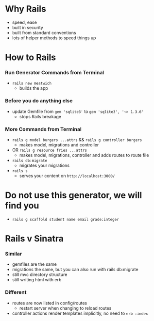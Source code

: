 # Why Rails
- speed, ease
- built in security
- built from standard conventions
- lots of helper methods to speed things up


# How to Rails

### Run Generator Commands from Terminal
- `rails new meatwich`
  - builds the app

### Before you do anything else
- update Gemfile from `gem 'sqlite3'` to `gem 'sqlite3', '~> 1.3.6'`
  - stops Rails breakage

### More Commands from Terminal
- `rails g model burgers ...attrs` && `rails g controller burgers`
  - makes model, migrations and controller
- OR `rails g resource fries ...attrs`
  - makes model, migrations, controller and adds routes to route file
- `rails db:migrate`
  - migrates your migrations
- `rails s`
  - serves your content on `http://localhost:3000/`

# Do not use this generator, we will find you
- `rails g scaffold student name email grade:integer`

# Rails v Sinatra

### Similar
- gemfiles are the same
- migrations the same, but you can also run with rails db:migrate
- still mvc directory structure
- still writing html with erb

### Different
- routes are now listed in config/routes
  - restart server when changing to reload routes
- controller actions render templates implicitly, no need to `erb :index`

